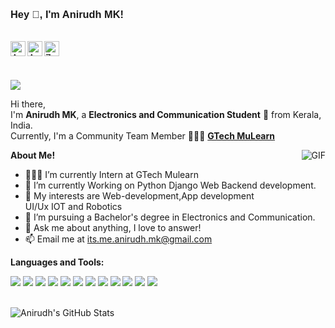 <h3 style="font-family: Verdana, sans-serif;"> Hey 👋, I'm Anirudh MK!</h3>
<br>

<a href="https://www.linkedin.com/in/anirudh-mk/">
  <img align="left" alt="Anirudh's LinkdeIn" width="24px" src="https://cdn.jsdelivr.net/npm/simple-icons@v3/icons/linkedin.svg" />
</a>

<a href="https://www.instagram.com/anirudh_mk_/">
  <img align="left" alt="Anirudh's Instagram" width="24px" src="https://cdn.jsdelivr.net/npm/simple-icons@v3/icons/instagram.svg" />
</a>

<a href="https://www.facebook.com/ZamranxD">
  <img align="left" alt="Zamran's Instagram" width="24px" src="https://cdn.jsdelivr.net/npm/simple-icons@v3/icons/facebook.svg" />
</a>

<br><br>

<img src="https://komarev.com/ghpvc/?username=anirudh-mk&color=blueviolet">

<br>

Hi there, <br> 
I'm **Anirudh MK**, a **Electronics and Communication Student** 🚀 from Kerala, India. <br>
Currently, I'm a Community Team Member 🙍🏽‍♂️ **[GTech MuLearn](https://github.com/gtech-mulearn)**

<img align="right" alt="GIF" src="https://i.pinimg.com/originals/e4/26/70/e426702edf874b181aced1e2fa5c6cde.gif" />

**About Me!**

  - 👨🏽‍💻 I’m currently Intern at GTech Mulearn
  - 🌱 I’m currently Working on Python Django Web Backend development. 
  - 🤔 My interests are Web-development,App development <br> UI/Ux IOT and Robotics
  - 💼 I’m pursuing a Bachelor's degree in Electronics and Communication.
  - 💬 Ask me about anything, I love to answer!
  - 📫 Email me at [its.me.anirudh.mk@gmail.com](mailto:its.me.anirudh.mk@gmail.com)

**Languages and Tools:**  

<img src="https://img.shields.io/badge/-Django-3C873A?style=flat&logo=Django&logoColor=white"> <img src = "https://img.shields.io/badge/-HTML5-E34F26?style=flat&logo=html5&logoColor=white">
<img src = "https://img.shields.io/badge/-CSS3-1572B6?style=flat&logo=css3&logoColor=white">
<img src="https://img.shields.io/badge/-Bootstrap-563D7C?style=flat&logo=bootstrap&logoColor=white">
<img src="https://img.shields.io/badge/-JavaScript-eed718?style=flat&logo=javascript&logoColor=ffffff">
<img src="https://img.shields.io/badge/-Sass-cc6699?style=flat&logo=sass&logoColor=ffffff">
<img src="https://img.shields.io/badge/-React-000000?style=flat&logo=react&logoColor=00c8ff">
<img src="https://img.shields.io/badge/-MySQL-F29111?style=flat&logo=mysql&logoColor=FFFFFF">
<img src="https://img.shields.io/badge/-Express.js-787878?style=flat">
<img src="http://img.shields.io/badge/-Git-F1502F?style=flat&logo=git&logoColor=FFFFFF">
<img src="http://img.shields.io/badge/-Github-000000?style=flat&logo=github&logoColor=FFFFFF">
<img src="http://img.shields.io/badge/-Python-007ACC?style=flat&logo=Python&logoColor=white">


<br>

<img src="https://github-readme-stats.vercel.app/api?username=anirudh-mk&show_icons=true&hide_border=true&count_private=true&theme=shades-of-purple&icon_color=fad000" alt="Anirudh's GitHub Stats">
